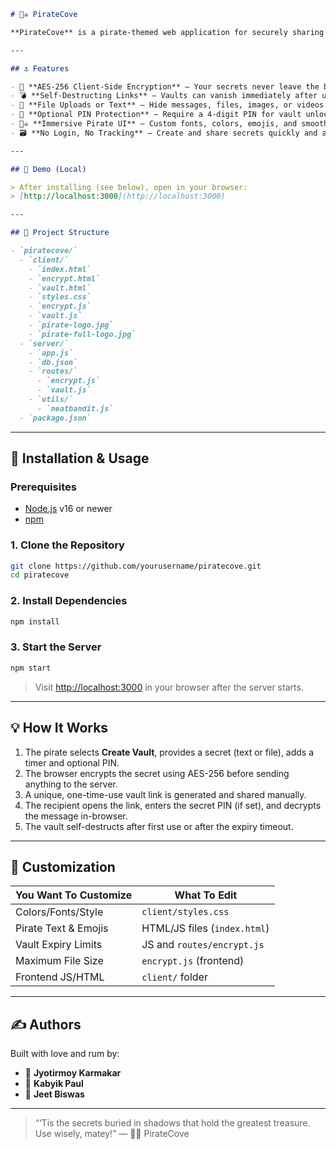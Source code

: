 

```markdown
# 🏴‍☠️ PirateCove

**PirateCove** is a pirate-themed web application for securely sharing encrypted secrets and self-destructing treasure vaults. With client-side AES-256 encryption, one-time access, PIN-locks, and a cyber-pirate flair, your secrets are buried deep until the right scallywag digs them up.

---

## ⚓ Features

- 🔐 **AES-256 Client-Side Encryption** — Your secrets never leave the browser unencrypted.
- 💣 **Self-Destructing Links** — Vaults can vanish immediately after use or after a configurable timer.
- 📁 **File Uploads or Text** — Hide messages, files, images, or videos (up to 10MB).
- 🧾 **Optional PIN Protection** — Require a 4-digit PIN for vault unlock.
- 🏴‍☠️ **Immersive Pirate UI** — Custom fonts, colors, emojis, and smooth animations.
- 🗃 **No Login, No Tracking** — Create and share secrets quickly and anonymously.

---

## 📸 Demo (Local)

> After installing (see below), open in your browser:  
> [http://localhost:3000](http://localhost:3000)

---

## 🌴 Project Structure

- `piratecove/`
  - `client/`
    - `index.html`
    - `encrypt.html`
    - `vault.html`
    - `styles.css`
    - `encrypt.js`
    - `vault.js`
    - `pirate-logo.jpg`
    - `pirate-full-logo.jpg`
  - `server/`
    - `app.js`
    - `db.json`
    - `routes/`
      - `encrypt.js`
      - `vault.js`
    - `utils/`
      - `neatbandit.js`
  - `package.json`


````

---

## 🚀 Installation & Usage

### Prerequisites

- [Node.js](https://nodejs.org/) v16 or newer  
- [npm](https://www.npmjs.com/)

### 1. Clone the Repository

```bash
git clone https://github.com/yourusername/piratecove.git
cd piratecove
````

### 2. Install Dependencies

```bash
npm install
```

### 3. Start the Server

```bash
npm start
```

> Visit [http://localhost:3000](http://localhost:3000) in your browser after the server starts.

---

## 💡 How It Works

1. The pirate selects **Create Vault**, provides a secret (text or file), adds a timer and optional PIN.
2. The browser encrypts the secret using AES-256 before sending anything to the server.
3. A unique, one-time-use vault link is generated and shared manually.
4. The recipient opens the link, enters the secret PIN (if set), and decrypts the message in-browser.
5. The vault self-destructs after first use or after the expiry timeout.

---

## 🔧 Customization

| You Want To Customize | What To Edit                 |
| --------------------- | ---------------------------- |
| Colors/Fonts/Style    | `client/styles.css`          |
| Pirate Text & Emojis  | HTML/JS files (`index.html`) |
| Vault Expiry Limits   | JS and `routes/encrypt.js`   |
| Maximum File Size     | `encrypt.js` (frontend)      |
| Frontend JS/HTML      | `client/` folder             |

---

## ✍️ Authors

Built with love and rum by:

* 🎩 **Jyotirmoy Karmakar**
* 🦜 **Kabyik Paul**
* 🔗 **Jeet Biswas**

---

> “‘Tis the secrets buried in shadows that hold the greatest treasure. Use wisely, matey!”
> — 🏴‍☠️ PirateCove


